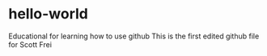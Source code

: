 # hello-world
Educational for learning how to use github
This is the first edited github file 
for Scott Frei
